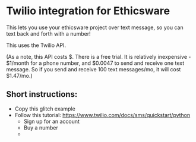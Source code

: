 Twilio integration for Ethicsware
=======================================

This lets you use your ethicsware project over text message, so you can text back and forth with a number!

This uses the Twilio API. 

(As a note, this API costs $. There is a free trial. 
It is relatively inexpensive - $1/month for a phone number, and $0.0047 to send and receive one text message. So if you send and receive 100 text messages/mo, it will cost $1.47/mo.)

## Short instructions:
- Copy this glitch example
- Follow this tutorial: https://www.twilio.com/docs/sms/quickstart/python
  - Sign up for an account
  - Buy a number
  - 
